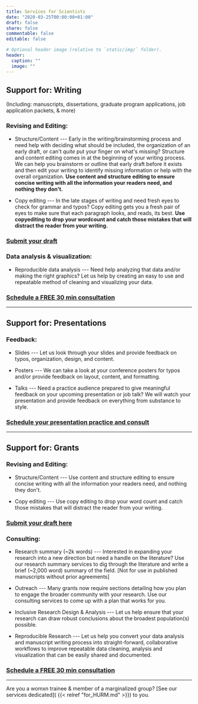 ```yaml
---
title: Services for Scientists
date: "2020-03-25T00:00:00+01:00"
draft: false
share: false
commentable: false
editable: false

# Optional header image (relative to `static/img/` folder).
header:
  caption: ""
  image: ""
---
```



## Support for: Writing 

(Including: manuscripts, dissertations, graduate program applications, job application packets, & more)

### Revising and Editing:		

* Structure/Content --- Early in the writing/brainstorming process and need help with deciding what should be included, the organization of an early draft, or can't _quite_ put your finger on what's missing? Structure and content editing comes in at the beginning of your writing process. We can help you brainstorm or outline that early draft before it exists and then edit your writing to identify missing information or help with the overall organization. **Use content and structure editing to ensure concise writing with all the information your readers need, and nothing they don't.**

* Copy editing	--- In the late stages of writing and need fresh eyes to check for grammar and typos? Copy editing gets you a fresh pair of eyes to make sure that each paragraph looks, and reads, its best. **Use copyediting to drop your wordcount and catch those mistakes that will distract the reader from your writing.**

### [Submit your draft](https://docs.google.com/forms/d/e/1FAIpQLSdoj5QbHZk3iYhxSnj5PtyJyEoHn882cL-WA45Sp-wBIoB4Aw/viewform?usp=sf_link)

### Data analysis & visualization:

* Reproducible data analysis --- Need help analyzing that data and/or making the right graphics? Let us help by creating an easy to use and repeatable method of cleaning and visualizing your data.

### [Schedule a FREE 30 min consultation](https://calendly.com/alliance_scc/free-consult)


-----


## Support for: Presentations

### Feedback:
* Slides --- Let us look through your slides and provide feedback on typos, organization, design, and content.

* Posters --- We can take a look at your conference posters for typos and/or provide feedback on layout, content, and formatting.

* Talks --- Need a practice audience prepared to give meaningful feedback on your upcoming presentation or job talk? We will watch your presentation and provide feedback on everything from substance to style.

### [Schedule your presentation practice and consult](https://calendly.com/alliance_scc/presentation-practice-and-feedback)


-----


## Support for: Grants		

### Revising and Editing: 
* Structure/Content ---  Use content and structure editing to ensure concise writing with all the information your readers need, and nothing they don't.

* Copy editing --- Use copy editing to drop your word count and catch those mistakes that will distract the reader from your writing.

### [Submit your draft here](https://docs.google.com/forms/d/e/1FAIpQLSdoj5QbHZk3iYhxSnj5PtyJyEoHn882cL-WA45Sp-wBIoB4Aw/viewform?usp=sf_link)


### Consulting:		
* Research	summary (~2k words)	--- Interested in expanding your research into a new direction but need a handle on the literature? Use our research summary services to dig through the literature and write a brief (~2,000 word) summary of the field. [Not for use in published manuscripts without prior agreements]

* Outreach	--- Many grants now require sections detailing how you plan to engage the broader community with your research. Use our consulting services to come up with a plan that works for you.

* Inclusive Research Design & Analysis --- Let us help ensure that your research can draw robust conclusions about the broadest population(s) possible.

* Reproducible Research --- Let us help you convert your data analysis and manuscript writing process into straight-forward, collaborative workflows to improve repeatable data cleaning, analysis and visualization that can be easily shared and documented.

### [Schedule a FREE 30 min consultation](https://calendly.com/alliance_scc/free-consult)

-----

Are you a womxn trainee & member of a marginalized group? [See our services dedicated]( {{< relref "for_HURM.md" >}}) to you.
